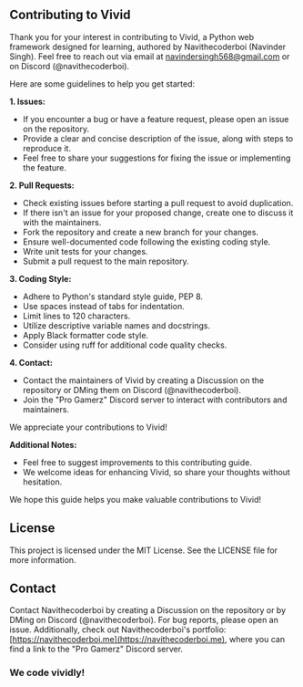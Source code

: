 ## Contributing to Vivid

Thank you for your interest in contributing to Vivid, a Python web framework designed for learning, authored by Navithecoderboi (Navinder Singh). Feel free to reach out via email at navindersingh568@gmail.com or on Discord (@navithecoderboi).

Here are some guidelines to help you get started:

**1. Issues:**

- If you encounter a bug or have a feature request, please open an issue on the repository.
- Provide a clear and concise description of the issue, along with steps to reproduce it.
- Feel free to share your suggestions for fixing the issue or implementing the feature.

**2. Pull Requests:**

- Check existing issues before starting a pull request to avoid duplication.
- If there isn't an issue for your proposed change, create one to discuss it with the maintainers.
- Fork the repository and create a new branch for your changes.
- Ensure well-documented code following the existing coding style.
- Write unit tests for your changes.
- Submit a pull request to the main repository.

**3. Coding Style:**

- Adhere to Python's standard style guide, PEP 8.
- Use spaces instead of tabs for indentation.
- Limit lines to 120 characters.
- Utilize descriptive variable names and docstrings.
- Apply Black formatter code style.
- Consider using ruff for additional code quality checks.

**4. Contact:**

- Contact the maintainers of Vivid by creating a Discussion on the repository or DMing them on Discord (@navithecoderboi).
- Join the "Pro Gamerz" Discord server to interact with contributors and maintainers.

We appreciate your contributions to Vivid!

**Additional Notes:**

- Feel free to suggest improvements to this contributing guide.
- We welcome ideas for enhancing Vivid, so share your thoughts without hesitation.

We hope this guide helps you make valuable contributions to Vivid!

## License

This project is licensed under the MIT License. See the LICENSE file for more information.

## Contact

Contact Navithecoderboi by creating a Discussion on the repository or by DMing on Discord (@navithecoderboi). For bug reports, please open an issue. Additionally, check out Navithecoderboi's portfolio: [https://navithecoderboi.me](https://navithecoderboi.me), where you can find a link to the "Pro Gamerz" Discord server.

### We code vividly!
